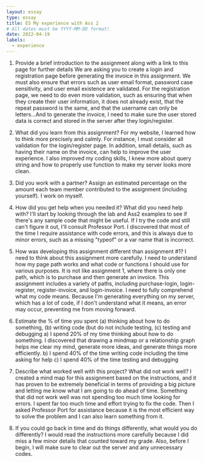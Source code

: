 ```yaml
---
layout: essay
type: essay
title: E5 My experience with Ass 2
# All dates must be YYYY-MM-DD format!
date: 2022-04-19
labels:
  - experience
---
```


1.	Provide a brief introduction to the assignment along with a link to this page for further details
We are asking you to create a login and registration page before generating the invoice in this assignment. We must also ensure that errors such as user email format, password case sensitivity, and user email existence are validated. For the registration page, we need to do even more validation, such as ensuring that when they create their user information, it does not already exist, that the repeat password is the same, and that the username can only be letters...And to generate the invoice, I need to make sure the user stored data is correct and stored in the server after they login/register.

2.	What did you learn from this assignment?
For my website, I learned how to think more precisely and calmly. For instance, I must consider all validation for the login/register page. In addition, small details, such as having their name on the invoice, can help to improve the user experience. 
I also improved my coding skills, I knew more about query string and how to properly use function to make my server looks more clean.

3.	Did you work with a partner? Assign an estimated percentage on the amount 
each team member contributed to the assignment (including yourself).
I work on myself.

4.	How did you get help when you needed it? What did you need help with?
I'll start by looking through the lab and Ass2 examples to see if there's any sample code that might be useful. If I try the code and still can't figure it out, I'll consult Professor Port. 
I discovered that most of the time I require assistance with code errors, and this is always due to minor errors, such as a missing "typeof" or a var name that is incorrect. 

5.	 How was developing this assignment different than assignment #1?
I need to think about this assignment more carefully. I need to understand how my page path works and what code or functions I should use for various purposes. 
It is not like assignment 1, where there is only one path, which is to purchase and then generate an invoice. This assignment includes a variety of paths, including purchase-login, login-register, register-invoice, and login-invoice.
I need to fully comprehend what my code means. Because I'm generating everything on my server, which has a lot of code, if I don't understand what it means, an error may occur, preventing me from moving forward.

6.	Estimate the % of time you spent (a) thinking about how to do something, (b) writing code (but do not include testing, (c) testing and debugging
a)	I spend 20% of my time thinking about how to do something. I discovered that drawing a mindmap or a relationship graph helps me clear my mind, generate more ideas, and generate things more efficiently.
b)	I spend 40% of the time writing code including the time asking for help
c)	I spend 40% of the time testing and debugging 

7.	Describe what worked well with this project? What did not work well?
I created a mind map for this assignment based on the instructions, and it has proven to be extremely beneficial in terms of providing a big picture and letting me know what I am going to do ahead of time.
Something that did not work well was not spending too much time looking for errors. I spent far too much time and effort trying to fix the code. Then I asked Professor Port for assistance because it is the most efficient way to solve the problem and I can also learn something from it.

8.	If you could go back in time and do things differently, what would you do differently?
I would read the instructions more carefully because I did miss a few minor details that counted toward my grade. 
Also, before I begin, I will make sure to clear out the server and any unnecessary codes.
